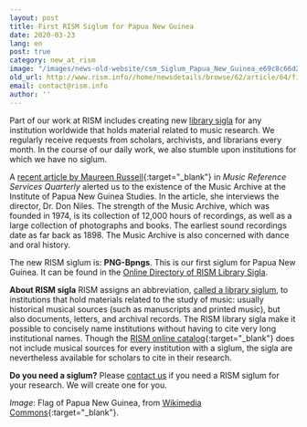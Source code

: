 ```yaml
---
layout: post
title: First RISM Siglum for Papua New Guinea
date: 2020-03-23
lang: en
post: true
category: new_at_rism
image: "/images/news-old-website/csm_Siglum_Papua_New_Guinea_e69c8c66d2.png"
old_url: http://www.rism.info//home/newsdetails/browse/62/article/64/first-rism-siglum-for-papua-new-guinea.html
email: contact@rism.info
author: ''
---
```


Part of our work at RISM includes creating new [library sigla](/community/sigla.html) for any institution worldwide that holds material related to music research. We regularly receive requests from scholars, archivists, and librarians every month. In the course of our daily work, we also stumble upon institutions for which we have no siglum.

A [recent article by Maureen Russell](https://www.tandfonline.com/toc/wmus20/22/4?nav=tocList){:target="_blank"} in _Music Reference Services Quarterly_ alerted us to the existence of the Music Archive at the Institute of Papua New Guinea Studies. In the article, she interviews the director, Dr. Don Niles. The strength of the Music Archive, which was founded in 1974, is its collection of 12,000 hours of recordings, as well as a large collection of photographs and books. The earliest sound recordings date as far back as 1898. The Music Archive is also concerned with dance and oral history.

The new RISM siglum is: **PNG-Bpngs**. This is our first siglum for Papua New Guinea. It can be found in the [Online Directory of RISM Library Sigla](/community/sigla.html).

**About RISM sigla**
RISM assigns an abbreviation, [called a library siglum](/community/sigla/about.html), to institutions that hold materials related to the study of music: usually historical musical sources (such as manuscripts and printed music), but also documents, letters, and archival records. The RISM library sigla make it possible to concisely name institutions without having to cite very long institutional names. Though the [RISM online catalog](https://opac.rism.info/){:target="_blank"} does not include musical sources for every institution with a siglum, the sigla are nevertheless available for scholars to cite in their research.

**Do you need a siglum?**
Please [contact us](mailto:contact@rism.info) if you need a RISM siglum for your research. We will create one for you.


_Image_: Flag of Papua New Guinea, from [Wikimedia Commons](https://commons.wikimedia.org/wiki/File:Flag_of_Papua_New_Guinea.svg){:target="_blank"}.

